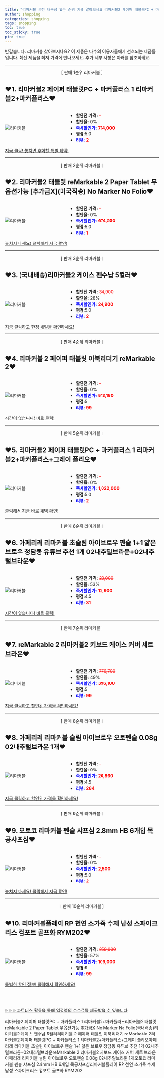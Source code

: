 ```yaml
---
title: "리마커블 추천 내구성 있는 순위 지금 알아보세요 리마커블2 페이퍼 태블릿PC + 마커플러스"
author: shopping
categories: shopping
tags: shopping
toc: true
toc_sticky: true
pin: true
---
```

반갑습니다. 리마커블 찾아보시나요? 이 제품은 다수의 이용자들에게 선호되는 제품들입니다. 최신 제품을 최저 가격에 만나보세요. 추가 세부 사항은 아래를 참조하세요.

---
<p class="toplist" style="margin: 0 auto; display: block; width: fit-content;">[ 판매 1순위 리마커블 ]</p>

<h2><strong>❤️1. 리마커블2 페이퍼 태블릿PC + 마커플러스 1 리마커블2+마커플러스❤️</strong></h2>

<div style="display: flex; align-items: center;">
    <div style="flex: 0.4;">
        <img src="https://thumbnail7.coupangcdn.com/thumbnails/remote/230x230ex/image/vendor_inventory/375d/7f4c029584a8388d4c34efa293afec76c60fb3e1a0bcf7e32e61dcc5c051.png" alt="리마커블" style="max-width: 100%;">
    </div>
    <div style="flex: 0.6; margin-left: 10px;">
        <ul>
            <li><strong>할인전 가격:</strong> <del style="color: red;">-</del></li>
            <li><strong>할인율:</strong> 0%</li>
            <li><span style='color:blue'><strong>즉시할인가:</strong></span> <span style='color:red'><strong>714,000</strong></span></li>
            <li><strong>평점:</strong>5.0</li>
            <li><span style='color:blue'><strong>리뷰:</strong></span> <span style='color:red'><strong>2</strong></span></li>
        </ul>
    </div>
</div>
<div class="center">
    <a href="https://William4Davisa.github.io?lptag=AF9450613&subid=githubio&pageKey=7718453540&traceid=V0-153&itemId=20707995936&vendorItemId=87790347541" class="myButton">
        지금 클릭! 놓치면 후회할 특별 혜택!
    </a>
</div>


---
<p class="toplist" style="margin: 0 auto; display: block; width: fit-content;">[ 판매 2순위 리마커블 ]</p>

<h2><strong>❤️2. 리마커블2 태블릿 reMarkable 2 Paper Tablet 무옵션가능 [추가금X](미국직송) No Marker No Folio❤️</strong></h2>

<div style="display: flex; align-items: center;">
    <div style="flex: 0.4;">
        <img src="https://thumbnail7.coupangcdn.com/thumbnails/remote/230x230ex/image/vendor_inventory/4575/6292052bc34b4573c7a8aa9f720c72314e7cc333e4c9ed61f4cbb7a5232f.JPG" alt="리마커블" style="max-width: 100%;">
    </div>
    <div style="flex: 0.6; margin-left: 10px;">
        <ul>
            <li><strong>할인전 가격:</strong> <del style="color: red;">-</del></li>
            <li><strong>할인율:</strong> 0%</li>
            <li><span style='color:blue'><strong>즉시할인가:</strong></span> <span style='color:red'><strong>674,550</strong></span></li>
            <li><strong>평점:</strong>5.0</li>
            <li><span style='color:blue'><strong>리뷰:</strong></span> <span style='color:red'><strong>1</strong></span></li>
        </ul>
    </div>
</div>
<div class="center">
    <a href="https://William4Davisa.github.io?lptag=AF9450613&subid=githubio&pageKey=7279447347&traceid=V0-153&itemId=18582111444&vendorItemId=86762159104" class="myButton">
        놓치지 마세요! 클릭해서 지금 확인!
    </a>
</div>


---
<p class="toplist" style="margin: 0 auto; display: block; width: fit-content;">[ 판매 3순위 리마커블 ]</p>

<h2><strong>❤️3. (국내배송)리마커블2 케이스 펜수납 5컬러❤️</strong></h2>

<div style="display: flex; align-items: center;">
    <div style="flex: 0.4;">
        <img src="https://thumbnail8.coupangcdn.com/thumbnails/remote/230x230ex/image/vendor_inventory/57f7/65cf387748cc7b73be3ce6ec9a9b1367dacb5b08992b6a54ca97adb917ae.jpg" alt="리마커블" style="max-width: 100%;">
    </div>
    <div style="flex: 0.6; margin-left: 10px;">
        <ul>
            <li><strong>할인전 가격:</strong> <del style="color: red;">34,900</del></li>
            <li><strong>할인율:</strong> 28%</li>
            <li><span style='color:blue'><strong>즉시할인가:</strong></span> <span style='color:red'><strong>24,900</strong></span></li>
            <li><strong>평점:</strong>5.0</li>
            <li><span style='color:blue'><strong>리뷰:</strong></span> <span style='color:red'><strong>2</strong></span></li>
        </ul>
    </div>
</div>
<div class="center">
    <a href="https://William4Davisa.github.io?lptag=AF9450613&subid=githubio&pageKey=8005922398&traceid=V0-153&itemId=22315738917&vendorItemId=89361130315" class="myButton">
        지금 클릭하고 한정 세일을 확인하세요!
    </a>
</div>


---
<p class="toplist" style="margin: 0 auto; display: block; width: fit-content;">[ 판매 4순위 리마커블 ]</p>

<h2><strong>❤️4. 리마커블 2 페이퍼 태블릿 이북리더기 reMarkable 2❤️</strong></h2>

<div style="display: flex; align-items: center;">
    <div style="flex: 0.4;">
        <img src="https://thumbnail9.coupangcdn.com/thumbnails/remote/230x230ex/image/vendor_inventory/80ac/cb6835b1e36bd8e3c1bdb2d5812125cafd4d5176778e33944c7b24f504a1.jpg" alt="리마커블" style="max-width: 100%;">
    </div>
    <div style="flex: 0.6; margin-left: 10px;">
        <ul>
            <li><strong>할인전 가격:</strong> <del style="color: red;">-</del></li>
            <li><strong>할인율:</strong> 0%</li>
            <li><span style='color:blue'><strong>즉시할인가:</strong></span> <span style='color:red'><strong>513,150</strong></span></li>
            <li><strong>평점:</strong>5</li>
            <li><span style='color:blue'><strong>리뷰:</strong></span> <span style='color:red'><strong>99</strong></span></li>
        </ul>
    </div>
</div>
<div class="center">
    <a href="https://William4Davisa.github.io?lptag=AF9450613&subid=githubio&pageKey=7824195567&traceid=V0-153&itemId=21260600350&vendorItemId=88320947078" class="myButton">
        시간이 없습니다! 바로 클릭!
    </a>
</div>


---
<p class="toplist" style="margin: 0 auto; display: block; width: fit-content;">[ 판매 5순위 리마커블 ]</p>

<h2><strong>❤️5. 리마커블2 페이퍼 태블릿PC + 마커플러스 1 리마커블2+마커플러스+그레이 폴리오❤️</strong></h2>

<div style="display: flex; align-items: center;">
    <div style="flex: 0.4;">
        <img src="https://thumbnail9.coupangcdn.com/thumbnails/remote/230x230ex/image/vendor_inventory/caf6/9d22b6230f8afae3b8d80c77949b591e42d6ff3325da17672c2f720be72e.png" alt="리마커블" style="max-width: 100%;">
    </div>
    <div style="flex: 0.6; margin-left: 10px;">
        <ul>
            <li><strong>할인전 가격:</strong> <del style="color: red;">-</del></li>
            <li><strong>할인율:</strong> 0%</li>
            <li><span style='color:blue'><strong>즉시할인가:</strong></span> <span style='color:red'><strong>1,022,000</strong></span></li>
            <li><strong>평점:</strong>5.0</li>
            <li><span style='color:blue'><strong>리뷰:</strong></span> <span style='color:red'><strong>2</strong></span></li>
        </ul>
    </div>
</div>
<div class="center">
    <a href="https://William4Davisa.github.io?lptag=AF9450613&subid=githubio&pageKey=7718453540&traceid=V0-153&itemId=20707995937&vendorItemId=87790347534" class="myButton">
        클릭해서 지금 바로 혜택 확인!
    </a>
</div>


---
<p class="toplist" style="margin: 0 auto; display: block; width: fit-content;">[ 판매 6순위 리마커블 ]</p>

<h2><strong>❤️6. 아페리레 리마커블 초슬림 아이브로우 펜슬 1+1 얇은 브로우 청담동 유튜브 추천 1개 02내추럴브라운+02내추럴브라운❤️</strong></h2>

<div style="display: flex; align-items: center;">
    <div style="flex: 0.4;">
        <img src="https://thumbnail10.coupangcdn.com/thumbnails/remote/230x230ex/image/vendor_inventory/b168/71f959fe2b20751218f88e6f23c25c9a8dac4b9e1c86a7b8c244c88f8995.jpg" alt="리마커블" style="max-width: 100%;">
    </div>
    <div style="flex: 0.6; margin-left: 10px;">
        <ul>
            <li><strong>할인전 가격:</strong> <del style="color: red;">28,000</del></li>
            <li><strong>할인율:</strong> 53%</li>
            <li><span style='color:blue'><strong>즉시할인가:</strong></span> <span style='color:red'><strong>12,900</strong></span></li>
            <li><strong>평점:</strong>4.5</li>
            <li><span style='color:blue'><strong>리뷰:</strong></span> <span style='color:red'><strong>31</strong></span></li>
        </ul>
    </div>
</div>
<div class="center">
    <a href="https://William4Davisa.github.io?lptag=AF9450613&subid=githubio&pageKey=5200861942&traceid=V0-153&itemId=7248910035&vendorItemId=74540614166" class="myButton">
        시간이 없습니다! 바로 클릭!
    </a>
</div>


---
<p class="toplist" style="margin: 0 auto; display: block; width: fit-content;">[ 판매 7순위 리마커블 ]</p>

<h2><strong>❤️7. reMarkable 2 리마커블2 키보드 케이스 커버 세트 브라운❤️</strong></h2>

<div style="display: flex; align-items: center;">
    <div style="flex: 0.4;">
        <img src="https://thumbnail6.coupangcdn.com/thumbnails/remote/230x230ex/image/vendor_inventory/2017/24d0a123279589d87a329834f6f5cbab2faf74cd6014c6d7f6636dfd8264.jpg" alt="리마커블" style="max-width: 100%;">
    </div>
    <div style="flex: 0.6; margin-left: 10px;">
        <ul>
            <li><strong>할인전 가격:</strong> <del style="color: red;">776,700</del></li>
            <li><strong>할인율:</strong> 49%</li>
            <li><span style='color:blue'><strong>즉시할인가:</strong></span> <span style='color:red'><strong>396,100</strong></span></li>
            <li><strong>평점:</strong>5</li>
            <li><span style='color:blue'><strong>리뷰:</strong></span> <span style='color:red'><strong>99</strong></span></li>
        </ul>
    </div>
</div>
<div class="center">
    <a href="https://William4Davisa.github.io?lptag=AF9450613&subid=githubio&pageKey=7490605309&traceid=V0-153&itemId=19586350173&vendorItemId=87641533141" class="myButton">
        지금 클릭하고 할인된 가격을 확인하세요!
    </a>
</div>


---
<p class="toplist" style="margin: 0 auto; display: block; width: fit-content;">[ 판매 8순위 리마커블 ]</p>

<h2><strong>❤️8. 아페리레 리마커블 슬림 아이브로우 오토펜슬 0.08g 02내추럴브라운 1개❤️</strong></h2>

<div style="display: flex; align-items: center;">
    <div style="flex: 0.4;">
        <img src="https://thumbnail9.coupangcdn.com/thumbnails/remote/230x230ex/image/vendor_inventory/174b/300c24ab81f524787d4930b85c35720f4b80d7106600389c21edef57ff6c.JPG" alt="리마커블" style="max-width: 100%;">
    </div>
    <div style="flex: 0.6; margin-left: 10px;">
        <ul>
            <li><strong>할인전 가격:</strong> <del style="color: red;">-</del></li>
            <li><strong>할인율:</strong> 0%</li>
            <li><span style='color:blue'><strong>즉시할인가:</strong></span> <span style='color:red'><strong>20,860</strong></span></li>
            <li><strong>평점:</strong>4.5</li>
            <li><span style='color:blue'><strong>리뷰:</strong></span> <span style='color:red'><strong>264</strong></span></li>
        </ul>
    </div>
</div>
<div class="center">
    <a href="https://William4Davisa.github.io?lptag=AF9450613&subid=githubio&pageKey=1796915578&traceid=V0-153&itemId=3057044557&vendorItemId=81553550056" class="myButton">
        지금 클릭하고 할인된 가격을 확인하세요!
    </a>
</div>


---
<p class="toplist" style="margin: 0 auto; display: block; width: fit-content;">[ 판매 9순위 리마커블 ]</p>

<h2><strong>❤️9. 오토코 리마커블 펜슬 샤프심 2.8mm HB 6개입 목공샤프심❤️</strong></h2>

<div style="display: flex; align-items: center;">
    <div style="flex: 0.4;">
        <img src="https://thumbnail10.coupangcdn.com/thumbnails/remote/230x230ex/image/vendor_inventory/0009/504531aa88949958f6f779f071a84f7af981e64ce85cbfb1d4e19b04e77d.jpg" alt="리마커블" style="max-width: 100%;">
    </div>
    <div style="flex: 0.6; margin-left: 10px;">
        <ul>
            <li><strong>할인전 가격:</strong> <del style="color: red;">-</del></li>
            <li><strong>할인율:</strong> 0%</li>
            <li><span style='color:blue'><strong>즉시할인가:</strong></span> <span style='color:red'><strong>2,500</strong></span></li>
            <li><strong>평점:</strong>5.0</li>
            <li><span style='color:blue'><strong>리뷰:</strong></span> <span style='color:red'><strong>2</strong></span></li>
        </ul>
    </div>
</div>
<div class="center">
    <a href="https://William4Davisa.github.io?lptag=AF9450613&subid=githubio&pageKey=7546147733&traceid=V0-153&itemId=19848631456&vendorItemId=86949877968" class="myButton">
        놓치지 마세요! 클릭해서 지금 확인!
    </a>
</div>


---
<p class="toplist" style="margin: 0 auto; display: block; width: fit-content;">[ 판매 10순위 리마커블 ]</p>

<h2><strong>❤️10. 리마커블플레이 RP 천연 소가죽 수제 남성 스파이크리스 컴포트 골프화 RYM202❤️</strong></h2>

<div style="display: flex; align-items: center;">
    <div style="flex: 0.4;">
        <img src="https://thumbnail7.coupangcdn.com/thumbnails/remote/230x230ex/image/vendor_inventory/230a/e1c1e5daf8c235de60ee95812ae2c6228a5ea13e4a4a3b98e3b407a0dbc7.jpg" alt="리마커블" style="max-width: 100%;">
    </div>
    <div style="flex: 0.6; margin-left: 10px;">
        <ul>
            <li><strong>할인전 가격:</strong> <del style="color: red;">259,000</del></li>
            <li><strong>할인율:</strong> 57%</li>
            <li><span style='color:blue'><strong>즉시할인가:</strong></span> <span style='color:red'><strong>109,000</strong></span></li>
            <li><strong>평점:</strong>5</li>
            <li><span style='color:blue'><strong>리뷰:</strong></span> <span style='color:red'><strong>99</strong></span></li>
        </ul>
    </div>
</div>
<div class="center">
    <a href="https://William4Davisa.github.io?lptag=AF9450613&subid=githubio&pageKey=7327576733&traceid=V0-153&itemId=18805987286&vendorItemId=85936639560" class="myButton">
        특별한 할인 정보! 클릭해서 확인하세요!
    </a>
</div>

<br><br><br>[💦 💦 💦 파트너스 활동을 통해 일정액의 수수료를 제공받을 수 있습니다](https://link.coupang.com/a/bcpT2c)<br><br>리마커블2 페이퍼 태블릿PC + 마커플러스 1 리마커블2+마커플러스리마커블2 태블릿 reMarkable 2 Paper Tablet 무옵션가능 [추가금X](미국직송) No Marker No Folio(국내배송)리마커블2 케이스 펜수납 5컬러리마커블 2 페이퍼 태블릿 이북리더기 reMarkable 2리마커블2 페이퍼 태블릿PC + 마커플러스 1 리마커블2+마커플러스+그레이 폴리오아페리레 리마커블 초슬림 아이브로우 펜슬 1+1 얇은 브로우 청담동 유튜브 추천 1개 02내추럴브라운+02내추럴브라운reMarkable 2 리마커블2 키보드 케이스 커버 세트 브라운아페리레 리마커블 슬림 아이브로우 오토펜슬 0.08g 02내추럴브라운 1개오토코 리마커블 펜슬 샤프심 2.8mm HB 6개입 목공샤프심리마커블플레이 RP 천연 소가죽 수제 남성 스파이크리스 컴포트 골프화 RYM202